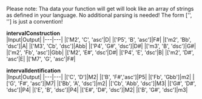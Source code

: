 Please note: Tha data your function will get will look like an array of strings as defined in your language. No additional parsing is needed! The form ['', ''] is just a convention!

**intervalConstruction**<br>
|Input|Output|
|---|---|
|['M2', 'C', 'asc'|D|
|['P5', 'B', 'asc']|F#|
|['m2', 'Bb', 'dsc']|A|
|['M3', 'Cb', 'dsc']|Abb|
|['P4', 'G#', 'dsc']|D#|
|['m3', 'B', 'dsc']|G#|
|['m2', 'Fb', 'asc']|Gbb|
|['M2', 'E#', 'dsc'|D#|
|['P4', 'E', 'dsc'|B|
|['m2', 'D#', 'asc'|E|
|['M7', 'G', 'asc'|F#|

**intervalIdentification** <br>
|Input|Output|
|---|---|
|['C', 'D']|M2|
|['B', 'F#','asc']|P5|
|['Fb', 'Gbb']|m2|
|['G', 'F#', 'asc']|M7|
|['Bb', 'A', 'dsc']|m2|
|['Cb', 'Abb', 'dsc']|M3|
|['G#', 'D#', 'dsc']|P4|
|['E', 'B', 'dsc']|P4|
|['E#', 'D#', 'dsc']|M2|
|['B', 'G#', 'dsc']|m3|
